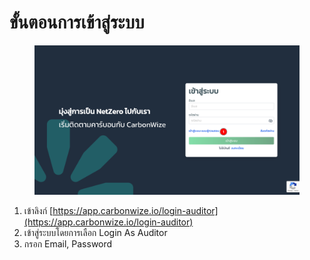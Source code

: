 # ขั้นตอนการเข้าสู่ระบบ

<figure><img src="../.gitbook/assets/image (3) (1) (1) (1) (1) (1) (1) (1) (1) (1).png" alt=""><figcaption></figcaption></figure>

1. เข้าลิงก์  [https://app.carbonwize.io/login-auditor](https://app.carbonwize.io/login-auditor)
2. เข้าสู่ระบบโดยการเลือก Login As Auditor
3. กรอก Email, Password
